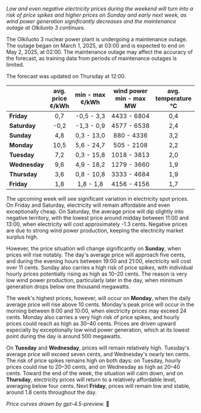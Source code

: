 *Low and even negative electricity prices during the weekend will turn into a risk of price spikes and higher prices on Sunday and early next week, as wind power generation significantly decreases and the maintenance outage at Olkiluoto 3 continues.*

The Olkiluoto 3 nuclear power plant is undergoing a maintenance outage. The outage began on March 1, 2025, at 03:00 and is expected to end on May 2, 2025, at 02:00. The maintenance outage may affect the accuracy of the forecast, as training data from periods of maintenance outages is limited.

The forecast was updated on Thursday at 12:00.

|             | avg.<br>price<br>¢/kWh | min - max<br>¢/kWh | wind power<br>min - max<br>MW | avg.<br>temperature<br>°C |
|:------------|:----------------------:|:------------------:|:----------------------------:|:--------------------------:|
| **Friday**      |          0,7           |    -0,5 - 3,3     |        4433 - 6804           |            0,4             |
| **Saturday**    |         -0,2           |    -1,3 - 0,9     |        4577 - 6538           |            2,4             |
| **Sunday**      |          4,8           |     0,3 - 13,0    |         880 - 4336           |            3,2             |
| **Monday**      |         10,5           |     5,6 - 24,7    |         505 - 2108           |            2,2             |
| **Tuesday**     |          7,2           |     0,3 - 15,8    |        1018 - 3813           |            2,0             |
| **Wednesday**   |          9,6           |     4,9 - 18,2    |        1279 - 3660           |            1,9             |
| **Thursday**    |          3,6           |     0,8 - 10,8    |        3333 - 4684           |            1,9             |
| **Friday**      |          1,8           |     1,8 - 1,8     |        4156 - 4156           |            1,7             |

The upcoming week will see significant variation in electricity spot prices. On Friday and Saturday, electricity will remain affordable and even exceptionally cheap. On Saturday, the average price will dip slightly into negative territory, with the lowest price around midday between 11:00 and 13:00, when electricity will cost approximately -1.3 cents. Negative prices are due to strong wind power production, keeping the electricity market surplus high.

However, the price situation will change significantly on **Sunday**, when prices will rise notably. The day's average price will approach five cents, and during the evening hours between 19:00 and 21:00, electricity will cost over 11 cents. Sunday also carries a high risk of price spikes, with individual hourly prices potentially rising as high as 10–20 cents. The reason is very low wind power production, particularly later in the day, when minimum generation drops below one thousand megawatts.

The week's highest prices, however, will occur on **Monday**, when the daily average price will rise above 10 cents. Monday's peak price will occur in the morning between 8:00 and 10:00, when electricity prices may exceed 24 cents. Monday also carries a very high risk of price spikes, and hourly prices could reach as high as 30–40 cents. Prices are driven upward especially by exceptionally low wind power generation, which at its lowest point during the day is around 500 megawatts.

On **Tuesday** and **Wednesday**, prices will remain relatively high. Tuesday's average price will exceed seven cents, and Wednesday's nearly ten cents. The risk of price spikes remains high on both days: on Tuesday, hourly prices could rise to 20–30 cents, and on Wednesday as high as 20–40 cents. Toward the end of the week, the situation will calm down, and on **Thursday**, electricity prices will return to a relatively affordable level, averaging below four cents. Next **Friday**, prices will remain low and stable, around 1.8 cents throughout the day.

*Price curves drawn by gpt-4.5-preview.* 🎢
